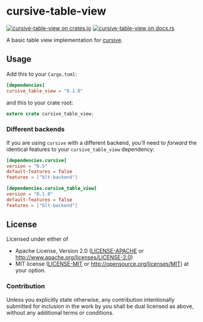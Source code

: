 # cursive-table-view

[![cursive-table-view on crates.io][cratesio-image]][cratesio]
[![cursive-table-view on docs.rs][docsrs-image]][docsrs]

[cratesio-image]: https://img.shields.io/crates/v/cursive_table_view.svg
[cratesio]: https://crates.io/crates/cursive_table_view
[docsrs-image]: https://docs.rs/cursive_table_view/badge.svg?version=0.1.0
[docsrs]: https://docs.rs/cursive_table_view/0.1.0/

A basic table view implementation for [cursive](https://crates.io/crates/cursive).


## Usage

Add this to your `Cargo.toml`:

```toml
[dependencies]
cursive_table_view = "0.1.0"
```

and this to your crate root:

```rust
extern crate cursive_table_view;
```

### Different backends

If you are using `cursive` with a different backend, you'll need to *forward*
the identical features to your `cursive_table_view` dependency:

```toml
[dependencies.cursive]
version = "0.5"
default-features = false
features = ["blt-backend"]

[dependencies.cursive_table_view]
version = "0.1.0"
default-features = false
features = ["blt-backend"]
```

## License

Licensed under either of
 * Apache License, Version 2.0 ([LICENSE-APACHE](LICENSE-APACHE) or http://www.apache.org/licenses/LICENSE-2.0)
 * MIT license ([LICENSE-MIT](LICENSE-MIT) or http://opensource.org/licenses/MIT)
at your option.


### Contribution

Unless you explicitly state otherwise, any contribution intentionally submitted
for inclusion in the work by you shall be dual licensed as above, without any
additional terms or conditions.

